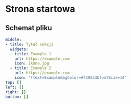 Strona startowa
===============

## Schemat pliku

```yaml
middle:
- title: Tytuł sekcji
  widgets:
  - title: Example 1
    url: https://example.com
    icon: ikona.jpg
  - title: Example 2
    url: https://example.com
    icon: '!text=Example&bgColor=#f39223&fontSize=14'
top: []
left: []
right: []
bottom: []
```
